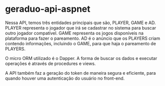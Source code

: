 # geraduo-api-aspnet

Nessa API, temos três entidades principais que são, PLAYER, GAME e AD.
PLAYER representa o jogador que irá se cadastrar no sistema para buscar outro jogador compatível.
GAME representa os jogos disponíveis na plataforma para fazer o pareamento.
AD é o anúncio que os PLAYERS criam contendo informações, incluindo o GAME, para que haja o pareamento de PLAYERS.

O micro ORM utilizado é o Dapper.
A forma de buscar os dados e executar operações é através de procedures e views.

A API também faz a geração do token de maneira segura e eficiente, para quando houver uma autenticação do usuário no front-end.
